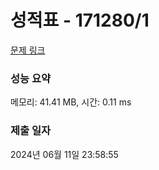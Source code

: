# 성적표 - 171280/1 

[문제 링크](https://level.goorm.io/exam/171280/%EC%84%B1%EC%A0%81%ED%91%9C/quiz/1) 

### 성능 요약

메모리: 41.41 MB, 시간: 0.11 ms

### 제출 일자

2024년 06월 11일 23:58:55

